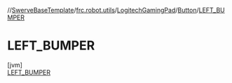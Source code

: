 //[SwerveBaseTemplate](../../../../../index.md)/[frc.robot.utils](../../../index.md)/[LogitechGamingPad](../../index.md)/[Button](../index.md)/[LEFT_BUMPER](index.md)

# LEFT_BUMPER

[jvm]\
[LEFT_BUMPER](index.md)
